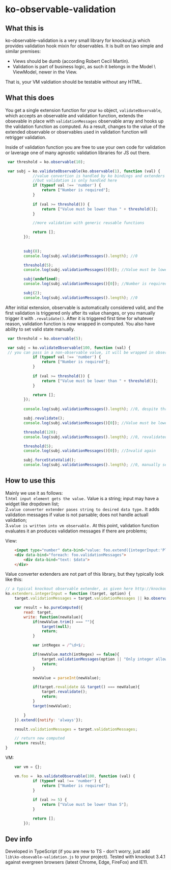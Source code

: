# ko-observable-validation

## What this is
ko-observable-validation is a very small library for knockout.js which provides validation hook mixin for observables. 
It is built on two simple and similar premises:
- Views should be dumb (according Robert Cecil Martin).  
- Validation is part of business logic, as such it belongs in the Model \ ViewModel, newer in the View.

That is, your VM valdiation should be testable without any HTML.

## What this does
You get a single extension function for your `ko` object, `validateObservable`, which accepts an observable
and validation function, extends the obsevable in place with `validationMessages` observable array and hooks up the validation 
function as computed. As a result, changes to the value of the extended observable or observables used in validation
function will retrigger validation.

Inside of validation function you are free to use your own code for validation or laverage one of many agnostic validation libraries for JS out there.

```javascript
 var threshold = ko.observable(10);

 var subj = ko.validateObservable(ko.observable(1), function (val) {
            //value convertion is handled by ko bindings and extenders used in views (see below),
            //but validation is only handled here
            if (typeof val !== 'number') {
                return ["Number is required"];
            }
            
            if (val >= threshold()) {
                return ["Value must be lower than " + threshold()];
            }

            //more validation with generic reusable functions

            return [];
        });
        
        
        subj(8);
        console.log(subj.validationMessages().length); //0

        threshold(5);
        console.log(subj.validationMessages()[0]); //Value must be lower than 5

        subj(undefined);
        console.log(subj.validationMessages()[0]); //Number is required

        subj(2);
        console.log(subj.validationMessages().length); //0
```  

After initial extension, observable is automatically considered valid, and the first validation is triggered only after its value changes, or you manually trigger it with `.revalidate()`. After it is triggered first time for whatever reason, validation function is now wrapped in computed. You also have ability to set valid state manually.

```javascript
 var threshold = ko.observable(5);

 var subj = ko.validateObservable(100, function (val) {  
 // you can pass in a non-observable value, it will be wrapped in observable
            if (typeof val !== 'number') {
                return ["Number is required"];
            }
            
            if (val >= threshold()) {
                return ["Value must be lower than " + threshold()];
            }

            return [];
        });
        
        console.log(subj.validationMessages().length); //0, despite threshold being exceeded

        subj.revalidate();
        console.log(subj.validationMessages()[0]); //Value must be lower than 5

        threshold(120);
        console.log(subj.validationMessages().length); //0, revalidated, as the validation functiion was wrapped in computed after first execution

        threshold(5);
        console.log(subj.validationMessages()[0]); //Invalid again

        subj.forceStateValid();
        console.log(subj.validationMessages().length); //0, manually set valid
``` 

## How to use this
Mainly we use it as follows:  
1.`html input element gets the value.` Value is a string; input may have a widget like dropdown list;  
2.`value converter extender pases string to desired data type.` It adds validation messages if value is not parsable; does not handle actuall validation;  
3.`value is written into vm observable.` At this point, validation function evaluates it an produces validation messages if there are problems;  

View:
```html
    <input type="number" data-bind="value: foo.extend({integerInput:'Please enter integer'})">
    <div data-bind="foreach: foo.validationMessages">
        <div data-bind="text: $data">
    </div>
```

Value converter extenders are not part of this library, but they typically look like this:
```javascript
// a typical knockout observable extender, as given here http://knockoutjs.com/documentation/extenders.html
ko.extenders.integerInput = function (target, option) {
    target.validationMessages = target.validationMessages || ko.observableArray();

    var result = ko.pureComputed({
        read: target,
        write: function(newValue){
            if(newValue.trim() === ""){
                target(null);
                return;
            }

            var intRegex = /^\d+$/;

            if(newValue.match(intRegex) == false){
                target.validationMessages(option || "Only integer allowed");
                return;
            }

            newValue = parseInt(newValue);

            if(target.revalidate && target() === newValue){
                target.revalidate();
                return;
            }
            target(newValue);

        }
    }).extend({notify: 'always'});

    result.validationMessages = target.validationMessages;

    // return new computed
    return result;
}
```

VM:
```javascript
    var vm = {};

    vm.foo =  ko.validateObservable(100, function (val) {  
            if (typeof val !== 'number') {
                return ["Number is required"];
            }
            
            if (val >= 5) {
                return ["Value must be lower than 5"];
            }

            return [];
        });
```

## Dev info
Developed in TypeScript (if you are new to TS - don't worry, just add `lib\ko-obsevable-validation.js` to your project).
Tested with knockout 3.4.1 against evergreen browsers (latest Chrome, Edge, FireFox) and IE11.  